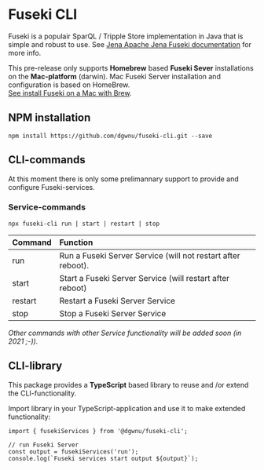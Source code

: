 # Fuseki CLI

Fuseki is a populair SparQL / Tripple Store implementation in Java that is simple and robust to use. See [Jena Apache Jena Fuseki documentation](https://jena.apache.org/documentation/fuseki2/index.html) for more info.  
  
This pre-release only supports __Homebrew__ based __Fuseki Sever__ installations on the __Mac-platform__ (darwin). Mac Fuseki Server installation and configuration is based on HomeBrew.  
[See install Fuseki on a Mac with Brew](https://brewinstall.org/install-fuseki-on-mac-with-brew/).

## NPM installation

````
npm install https://github.com/dgwnu/fuseki-cli.git --save
````

## CLI-commands

At this moment there is only some prelimannary support to provide and configure Fuseki-services.

### Service-commands

````
npx fuseki-cli run | start | restart | stop
````

| Command | Function |
|---------|:------------|
| run | Run a Fuseki Server Service (will not restart after reboot). |
| start | Start a Fuseki Server Service (will restart after reboot) |
| restart | Restart a Fuseki Server Service |
| stop | Stop a Fuseki Server Service |

_Other commands with other Service functionality will be added soon (in 2021 ;-))._

## CLI-library

This package provides a __TypeScript__ based library to reuse and /or extend the CLI-functionality.  
  
Import library in your TypeScript-application and use it to make extended functionality:
````
import { fusekiServices } from '@dgwnu/fuseki-cli';

// run Fuseki Server
const output = fusekiServices('run');
console.log(`Fuseki services start output ${output}`);

````